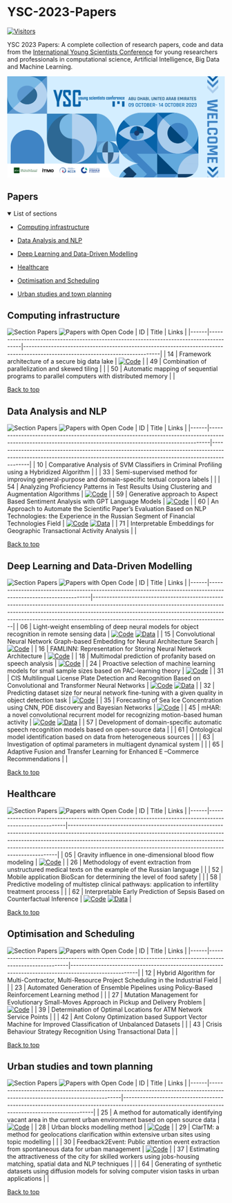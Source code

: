 # YSC-2023-Papers

[![Visitors](https://api.visitorbadge.io/api/combined?path=https%3A%2F%2Fgithub.com%2Fitmo-ai%2FYSC-2023-Papers&countColor=%23263759&style=plastic)](https://visitorbadge.io/status?path=https%3A%2F%2Fgithub.com%2Fitmo-ai%2FYSC-2023-Papers)

YSC 2023 Papers: A complete collection of research papers, code and data from the [International Young Scientists Conference](https://ysc.actcognitive.org/) for young researchers and professionals in computational science, Artificial Intelligence, Big Data and Machine Learning.

[![logo image](./img/logo.jpg)](https://ysc.actcognitive.org/)

## Papers

<details open>
<summary>List of sections<a id="sections"></a></summary>

- [Computing infrastructure](#computing-infrastructure)

- [Data Analysis and NLP](#data-analysis-and-nlp)

- [Deep Learning and Data-Driven Modelling](#deep-learning-and-data-driven-modelling)

- [Healthcare](#healthcare)

- [Optimisation and Scheduling](#optimisation-and-scheduling)

- [Urban studies and town planning](#urban-studies-and-town-planning)

</details>

## Computing infrastructure

![Section Papers](https://img.shields.io/badge/Section%20Papers-3-42BA16) ![Papers with Open Code](https://img.shields.io/badge/Papers%20with%20Open%20Code-1-1D7FBF)
|   ID | Title                                                                                  | Links                                                                                                                         |
|------|----------------------------------------------------------------------------------------|-------------------------------------------------------------------------------------------------------------------------------|
|   14 | Framework architecture of a secure big data lake                                       | [![Code](https://img.shields.io/badge/Code-159957.svg)](https://github.com/IcyAltair/Pet-projects/tree/main/SDLAF_dashboards) |
|   49 | Combination of parallelization and skewed tiling                                       |                                                                                                                               |
|   50 | Automatic mapping of sequential programs to parallel computers with distributed memory |                                                                                                                               |

[Back to top](#papers)

## Data Analysis and NLP

![Section Papers](https://img.shields.io/badge/Section%20Papers-6-42BA16) ![Papers with Open Code](https://img.shields.io/badge/Papers%20with%20Open%20Code-3-1D7FBF)
|   ID | Title                                                                                                                                                      | Links                                                                                                                                                                  |
|------|------------------------------------------------------------------------------------------------------------------------------------------------------------|------------------------------------------------------------------------------------------------------------------------------------------------------------------------|
|   10 | Comparative Analysis of SVM Classifiers in Criminal Profiling using a Hybridized Algorithm                                                                 |                                                                                                                                                                        |
|   33 | Semi-supervised method for improving general-purpose and domain-specific textual corpora labels                                                            |                                                                                                                                                                        |
|   54 | Analyzing Proficiency Patterns in Test Results Using Clustering and Augmentation Algorithms                                                                | [![Code](https://img.shields.io/badge/Code-159957.svg)](https://github.com/kdeviatiarova/PROCEDIA-YSC-APPTRUCAA)                                                       |
|   59 | Generative approach to Aspect Based Sentiment Analysis with GPT Language Models                                                                            | [![Code](https://img.shields.io/badge/Code-159957.svg)](https://github.com/stas1f1/gpt-aste)                                                                           |
|   60 | An Approach to Automate the Scientific Paper’s Evaluation Based on NLP Technologies: the Experience in the Russian Segment of Financial Technologies Field | [![Code](https://img.shields.io/badge/Code-159957.svg)](https://shorturl.at/fzEG7)  [![Data](https://img.shields.io/badge/Data-20BEFF.svg)](https://shorturl.at/lovxA) |
|   71 | Interpretable Embeddings for Geographic Transactional Activity Analysis                                                                                    |                                                                                                                                                                        |

[Back to top](#papers)

## Deep Learning and Data-Driven Modelling

![Section Papers](https://img.shields.io/badge/Section%20Papers-13-42BA16) ![Papers with Open Code](https://img.shields.io/badge/Papers%20with%20Open%20Code-9-1D7FBF)
|   ID | Title                                                                                                           | Links                                                                                                                                                                                                                                                                                     |
|------|-----------------------------------------------------------------------------------------------------------------|-------------------------------------------------------------------------------------------------------------------------------------------------------------------------------------------------------------------------------------------------------------------------------------------|
|   06 | Light-weight ensembling of deep neural models for object recognition in remote sensing data                     | [![Code](https://img.shields.io/badge/Code-159957.svg)](https://github.com/ITMO-NSS-team/LightObjRecEnsembler)  [![Data](https://img.shields.io/badge/Data-20BEFF.svg)](https://github.com/chaozhong2010/VHR-10_dataset_coco)                                                             |
|   15 | Convolutional Neural Network Graph-based Embedding for Neural Architecture Search                               | [![Code](https://img.shields.io/badge/Code-159957.svg)](https://github.com/Turukmokto/GraphEmbedding-dev)                                                                                                                                                                                 |
|   16 | FAMLINN: Representation for Storing Neural Network Architecture                                                 | [![Code](https://img.shields.io/badge/Code-159957.svg)](https://github.com/IvanMaslov/famlinn)                                                                                                                                                                                            |
|   18 | Multimodal prediction of profanity based on speech analysis                                                     | [![Code](https://img.shields.io/badge/Code-159957.svg)](https://github.com/expertspec/profanity-predictor)                                                                                                                                                                                |
|   24 | Proactive selection of machine learning models for small sample sizes based on PAC-learning theory              | [![Code](https://img.shields.io/badge/Code-159957.svg)](https://github.com/Anna-Pinewood/Ischemic_Stroke_Prediction)                                                                                                                                                                      |
|   31 | CIS Multilingual License Plate Detection and Recognition Based on Convolutional and Transformer Neural Networks | [![Code](https://img.shields.io/badge/Code-159957.svg)](https://github.)  [![Data](https://img.shields.io/badge/Data-20BEFF.svg)](https://github.com/ria-com/nomeroff-net)                                                                                                                |
|   32 | Predicting dataset size for neural network fine-tuning with a given quality in object detection task            | [![Code](https://img.shields.io/badge/Code-159957.svg)](https://github.com/phoenix-1202/Predicting-dataset-size)                                                                                                                                                                          |
|   35 | Forecasting of Sea Ice Concentration using CNN, PDE discovery and Bayesian Networks                             | [![Code](https://img.shields.io/badge/Code-159957.svg)](https://github.com/ITMO-NSS-team/ice-concentration-prediction-paper)                                                                                                                                                              |
|   45 | mHAR: a novel convolutional recurrent model for recognizing motion-based human activity                         | [![Code](https://img.shields.io/badge/Code-159957.svg)](https://github.com/prabhatkumar13/mHAR-a-novel-convolutional-recurrent-model-for-recognizing-motion-based-human-activity)  [![Data](https://img.shields.io/badge/Data-20BEFF.svg)](https://www.cis.fordham.edu/wisdm/dataset.php) |
|   57 | Development of domain-specific automatic speech recognition models based on open-source data                    |                                                                                                                                                                                                                                                                                           |
|   61 | Ontological model identification based on data from heterogeneous sources                                       |                                                                                                                                                                                                                                                                                           |
|   63 | Investigation of optimal parameters in multiagent dynamical system                                              |                                                                                                                                                                                                                                                                                           |
|   65 | Adaptive Fusion and Transfer Learning for Enhanced E –Commerce Recommendations                                  |                                                                                                                                                                                                                                                                                           |

[Back to top](#papers)

## Healthcare

![Section Papers](https://img.shields.io/badge/Section%20Papers-5-42BA16) ![Papers with Open Code](https://img.shields.io/badge/Papers%20with%20Open%20Code-2-1D7FBF)
|   ID | Title                                                                                                  | Links                                                                                                                                                                                                                                                                                                              |
|------|--------------------------------------------------------------------------------------------------------|--------------------------------------------------------------------------------------------------------------------------------------------------------------------------------------------------------------------------------------------------------------------------------------------------------------------|
|   05 | Gravity influence in one-dimensional blood flow modeling                                               | [![Code](https://img.shields.io/badge/Code-159957.svg)](https://github.com/ITMO-MMRM-lab/Complex_bloodflow_model)                                                                                                                                                                                                  |
|   26 | Methodology of event extraction from unstructured medical texts on the example of the Russian language |                                                                                                                                                                                                                                                                                                                    |
|   52 | Mobile application BioScan for determining the level of food safety                                    |                                                                                                                                                                                                                                                                                                                    |
|   58 | Predictive modeling of multistep clinical pathways: application to infertility treatment process       |                                                                                                                                                                                                                                                                                                                    |
|   62 | Interpretable Early Prediction of Sepsis Based on Counterfactual Inference                             | [![Code](https://img.shields.io/badge/Code-159957.svg)](https://colab.research.google.com/drive/18cpFuWNliXGtONulvjGD60YF30CiOARl?usp=sharing)  [![Data](https://img.shields.io/badge/Data-20BEFF.svg)](https://huggingface.co/datasets/Erick-UM/Sepsis_counterfacual_inference/blob/main/nomiss_tar_train_df.csv) |

[Back to top](#papers)

## Optimisation and Scheduling

![Section Papers](https://img.shields.io/badge/Section%20Papers-6-42BA16) ![Papers with Open Code](https://img.shields.io/badge/Papers%20with%20Open%20Code-1-1D7FBF)
|   ID | Title                                                                                                   | Links                                                                                                |
|------|---------------------------------------------------------------------------------------------------------|------------------------------------------------------------------------------------------------------|
|   12 | Hybrid Algorithm for Multi-Contractor, Multi-Resource Project Scheduling in the Industrial Field        |                                                                                                      |
|   23 | Automated Generation of Ensemble Pipelines using Policy-Based Reinforcement Learning method             |                                                                                                      |
|   27 | Mutation Management for Evolutionary Small-Moves Approach in Pickup and Delivery Problem                | [![Code](https://img.shields.io/badge/Code-159957.svg)](https://github.com/xeniabaturina/pdp_python) |
|   39 | Determination of Optimal Locations for ATM Network Service Points                                       |                                                                                                      |
|   42 | Ant Colony Optimization based Support Vector Machine for Improved Classification of Unbalanced Datasets |                                                                                                      |
|   43 | Crisis Behaviour Strategy Recognition Using Transactional Data                                          |                                                                                                      |

[Back to top](#papers)

## Urban studies and town planning

![Section Papers](https://img.shields.io/badge/Section%20Papers-6-42BA16) ![Papers with Open Code](https://img.shields.io/badge/Papers%20with%20Open%20Code-3-1D7FBF)
|   ID | Title                                                                                                                      | Links                                                                                                                                           |
|------|----------------------------------------------------------------------------------------------------------------------------|-------------------------------------------------------------------------------------------------------------------------------------------------|
|   25 | A method for automatically identifying vacant area in the current urban environment based on open source data              | [![Code](https://img.shields.io/badge/Code-159957.svg)](https://github.com/Mvin8/vacant_land)                                                   |
|   28 | Urban blocks modelling method                                                                                              | [![Code](https://img.shields.io/badge/Code-159957.svg)](https://github.com/iduprojects/masterplanning/tree/main/masterplan_tools/method/blocks) |
|   29 | ClarTM: a method for geolocations clarification within extensive urban sites using topic modelling                         |                                                                                                                                                 |
|   30 | Feedback2Event: Public attention event extraction from spontaneous data for urban management                               | [![Code](https://img.shields.io/badge/Code-159957.svg)](https://github.com/Text-Analytics/SOIKA/tree/ysc_conference_code/ysc_examples)          |
|   37 | Estimating the attractiveness of the city for skilled workers using jobs-housing matching, spatial data and NLP techniques |                                                                                                                                                 |
|   64 | Generating of synthetic datasets using diffusion models for solving computer vision tasks in urban applications            |                                                                                                                                                 |

[Back to top](#papers)
